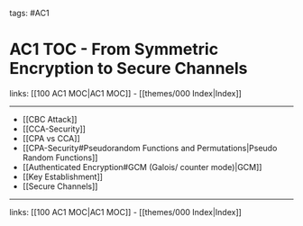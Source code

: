 tags: #AC1

# AC1 TOC - From Symmetric Encryption to Secure Channels

links:  [[100 AC1 MOC|AC1 MOC]] - [[themes/000 Index|Index]]

---

- [[CBC Attack]]
- [[CCA-Security]]
- [[CPA vs CCA]]
- [[CPA-Security#Pseudorandom Functions and Permutations|Pseudo Random Functions]]
- [[Authenticated Encryption#GCM (Galois/ counter mode)|GCM]]
- [[Key Establishment]]
- [[Secure Channels]]

---
links:  [[100 AC1 MOC|AC1 MOC]] - [[themes/000 Index|Index]]